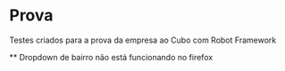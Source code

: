 # Prova

Testes criados para a prova da empresa ao Cubo com Robot Framework

** Dropdown de bairro não está funcionando no firefox
